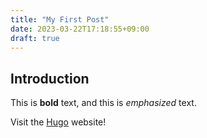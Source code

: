 ```yaml
---
title: "My First Post"
date: 2023-03-22T17:18:55+09:00
draft: true
---
```

## Introduction

This is **bold** text, and this is *emphasized* text.

Visit the [Hugo](https://gohugo.io) website!